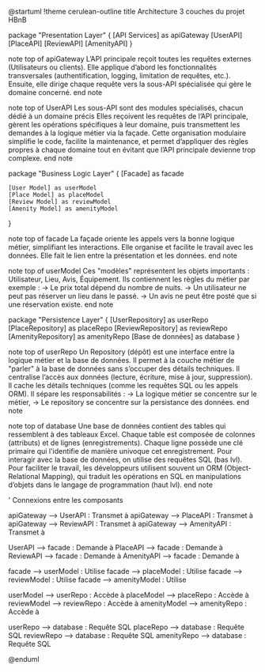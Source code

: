 @startuml
!theme cerulean-outline
title Architecture 3 couches du projet HBnB

package "Presentation Layer" {
    [API Services] as apiGateway
    [UserAPI]
    [PlaceAPI]
    [ReviewAPI]
    [AmenityAPI]
}

note top of apiGateway
L’API principale reçoit toutes les requêtes externes (Utilisateurs ou clients).
Elle applique d’abord les fonctionnalités transversales (authentification, logging, limitation de requêtes, etc.).
Ensuite, elle dirige chaque requête vers la sous-API spécialisée qui gère le domaine concerné.
end note

note top of UserAPI
Les sous-API sont des modules spécialisés,
  chacun dédié à un domaine précis
Elles reçoivent les requêtes de l’API principale,
  gèrent les opérations spécifiques à leur domaine,
  puis transmettent les demandes à la logique métier via la façade.
Cette organisation modulaire simplifie le code, facilite la maintenance,
  et permet d’appliquer des règles propres à chaque domaine
  tout en évitant que l’API principale devienne trop complexe.
end note

package "Business Logic Layer" {
    [Facade] as facade

    [User Model] as userModel
    [Place Model] as placeModel
    [Review Model] as reviewModel
    [Amenity Model] as amenityModel
}

note top of facade
La façade oriente les appels vers la bonne logique métier,
  simplifiant les interactions.
Elle organise et facilite le travail avec les données.
Elle fait le lien entre la présentation et les données.
end note

note top of userModel
Ces "modèles" représentent les objets importants :
Utilisateur, Lieu, Avis, Équipement.
Ils contiennent les règles du métier par exemple :
→ Le prix total dépend du nombre de nuits.
→ Un utilisateur ne peut pas réserver un lieu dans le passé.
→ Un avis ne peut être posté que si une réservation existe.
end note

package "Persistence Layer" {
    [UserRepository] as userRepo
    [PlaceRepository] as placeRepo
    [ReviewRepository] as reviewRepo
    [AmenityRepository] as amenityRepo
    [Base de données] as database
}

note top of userRepo
Un Repository (dépôt) est une interface entre la logique métier
  et la base de données.
Il permet à la couche métier de "parler" à la base de données
  sans s’occuper des détails techniques.
Il centralise l’accès aux données
(lecture, écriture, mise à jour, suppression).
Il cache les détails techniques
(comme les requêtes SQL ou les appels ORM).
Il sépare les responsabilités :
→ La logique métier se concentre sur le métier,
→ Le repository se concentre sur la persistance des données.
end note

note top of database
Une base de données contient des tables
qui ressemblent à des tableaux Excel.
Chaque table est composée de colonnes
(attributs) et de lignes (enregistrements).
Chaque ligne possède une clé primaire
qui l'identifie de manière univoque cet enregistrement.
Pour interagir avec la base de données,
on utilise des requêtes SQL (bas lvl).
Pour faciliter le travail, les développeurs
utilisent souvent un ORM (Object-Relational Mapping),
qui traduit les opérations en SQL en manipulations
d’objets dans le langage de programmation (haut lvl).
end note

' Connexions entre les composants

apiGateway --> UserAPI : Transmet à
apiGateway --> PlaceAPI : Transmet à
apiGateway --> ReviewAPI : Transmet à
apiGateway --> AmenityAPI : Transmet à

UserAPI --> facade : Demande à
PlaceAPI --> facade : Demande à
ReviewAPI --> facade : Demande à
AmenityAPI --> facade : Demande à

facade --> userModel : Utilise
facade --> placeModel : Utilise
facade --> reviewModel : Utilise
facade --> amenityModel : Utilise

userModel --> userRepo : Accède à
placeModel --> placeRepo : Accède à
reviewModel --> reviewRepo : Accède à
amenityModel --> amenityRepo : Accède à

userRepo --> database : Requête SQL
placeRepo --> database : Requête SQL
reviewRepo --> database : Requête SQL
amenityRepo --> database : Requête SQL

@enduml
